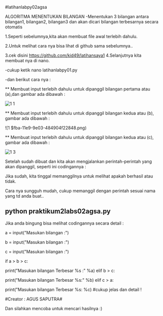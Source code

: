 #latihanlabpy02agsa

ALGORITMA MENENTUKAN BILANGAN
-Menentukan 3 bilangan antara bilangan1, bilangan2, bilangan3 dan akan 
dicari bilangan terbesarnya secara otomatis

1.Seperti sebelumnya,kita akan membuat file awal terlebih dahulu.

2.Untuk melihat cara nya bisa lihat di github sama sebelumnya..

3.cek disini https://github.com/kid49/latihansaya1
4.Selanjutnya kita membuat nya di nano.

-cukup ketik nano latihanlabpy01.py

-dan berikut cara nya :

** Membuat input terlebih dahulu untuk dipanggil bilangan pertama atau 
(a),dan gambar ada dibawah :

![1 
1](https://user-images.githubusercontent.com/46734315/52707515-77181400-2fba-11e9-9ebf-c7814a5b1c98.png)


** Membuat input terlebih dahulu untuk dipanggil bilangan kedua atau 
(b), gambar ada dibawah :


![1
$fba-11e9-9e03-484904f22848.png)


** Membuat input terlebih dahulu untuk dipanggil bilangan kedua atau 
(c), gambar ada dibawah :


![1 
3](https://user-images.githubusercontent.com/46734315/52707652-bf373680-2fba-11e9-9357-0750817b6d54.png)


Setelah sudah dibuat dan kita akan mengjalankan perintah-perintah yang 
akan dipanggil, seperti ini codingannya :

Jika sudah, kita tinggal memanggilnya untuk melihat apakah berhasil atau 
tidak.

Cara nya sungguh mudah, cukup memanggil dengan perintah sesuai nama yang 
td anda buat..

## python praktikum2labs02agsa.py ###
Jika anda bingung bisa melihat codingannya secara detail :

a = input("Masukan bilangan :")

b = input("Masukan bilangan :")

c = input("Masukan bilangan :")

if a > b > c:

print("Masukan bilangan Terbesar %s :" %a)
elif b > c:

print("Masukan bilangan Terbesar %s:" %b)
elif c > a:

print("Masukan bilangan Terbesar %s: %c)
#cukup jelas dan detail !

#Creator : AGUS SAPUTRA#

Dan silahkan mencoba untuk mencari hasilnya :)
